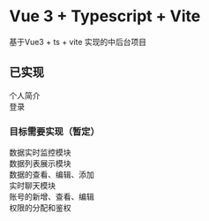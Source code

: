 # Vue 3 + Typescript + Vite

基于Vue3 + ts + vite 实现的中后台项目

## 已实现
个人简介  
登录

### 目标需要实现（暂定）
数据实时监控模块  
数据列表展示模块  
数据的查看、编辑、添加  
实时聊天模块  
账号的新增、查看、编辑  
权限的分配和鉴权  


